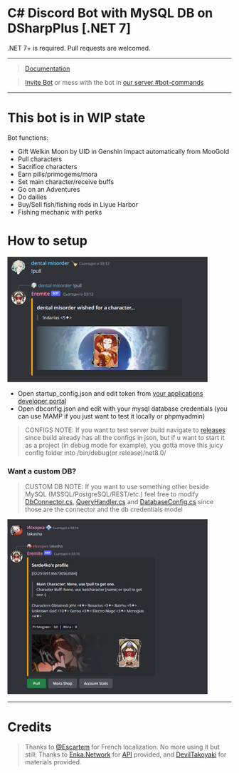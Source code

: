 # C# Discord Bot with MySQL DB on DSharpPlus [.NET 7]
 .NET 7+ is required. Pull requests are welcomed.
***
> [Documentation](https://mentally-stable.gitbook.io/eremite/)

> [Invite Bot](https://discord.com/api/oauth2/authorize?client_id=739487241469952000&permissions=8&scope=bot) or mess with the bot in [our server #bot-commands](https://discord.gg/mentallystable4sure)
***
# This bot is in WIP state
Bot functions:
- Gift Welkin Moon by UID in Genshin Impact automatically from MooGold
- Pull characters
- Sacrifice characters
- Earn pills/primogems/mora
- Set main character/receive buffs
- Go on an Adventures
- Do dailies
- Buy/Sell fish/fishing rods in Liyue Harbor
- Fishing mechanic with perks

# How to setup
  <img src=https://github.com/limelight-mint/Eremite/blob/main/content/img_pull2.png width='450'></img>

  - Open startup_config.json and edit token from [your applications developer portal](https://discord.com/developers/applications)
  - Open dbconfig.json and edit with your mysql database credentials (you can use MAMP if you just want to test it locally or phpmyadmin)

  > CONFIGS NOTE: If you want to test server build navigate to [releases](https://github.com/MentallyStable4sure/Eremite/releases) since build already has all the configs in json, but if u want to start it as a project (in debug mode for example), you gotta move this juicy config folder into /bin/debug(or release)/net8.0/

### Want a custom DB?

 > CUSTOM DB NOTE: If you want to use something other beside MySQL (MSSQL/PostgreSQL/REST/etc.) feel free to modify [DbConnector.cs](Eremite/Services/DbConnector.cs), [QueryHandler.cs](Eremite/Services/QueryHandler.cs) and [DatabaseConfig.cs](Eremite/Data/DatabaseConfig.cs) since those are the connector and the db credentials model

  <img src=https://github.com/limelight-mint/Eremite/blob/main/content/img_profile.png width='450'></img>


***

# Credits

> Thanks to [@Escartem](https://github.com/Escartem) for French localization.
> No more using it but still: Thanks to [Enka.Network](https://github.com/EnkaNetwork) for [API](https://github.com/EnkaNetwork/API-docs) provided, and [DevilTakoyaki](https://twitter.com/deviltakoyaki) for materials provided.
